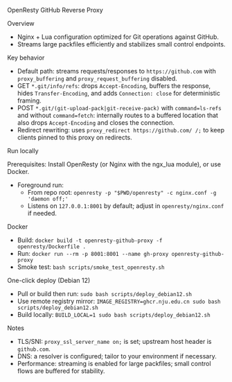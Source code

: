 OpenResty GitHub Reverse Proxy

Overview

- Nginx + Lua configuration optimized for Git operations against GitHub.
- Streams large packfiles efficiently and stabilizes small control endpoints.

Key behavior

- Default path: streams requests/responses to `https://github.com` with `proxy_buffering` and `proxy_request_buffering` disabled.
- GET `*.git/info/refs`: drops `Accept-Encoding`, buffers the response, hides `Transfer-Encoding`, and adds `Connection: close` for deterministic framing.
- POST `*.git/(git-upload-pack|git-receive-pack)` with `command=ls-refs` and without `command=fetch`: internally routes to a buffered location that also drops `Accept-Encoding` and closes the connection.
- Redirect rewriting: uses `proxy_redirect https://github.com/ /;` to keep clients pinned to this proxy on redirects.

Run locally

Prerequisites: Install OpenResty (or Nginx with the ngx_lua module), or use Docker.

- Foreground run:
  - From repo root: `openresty -p "$PWD/openresty" -c nginx.conf -g 'daemon off;'`
  - Listens on `127.0.0.1:8001` by default; adjust in `openresty/nginx.conf` if needed.

Docker

- Build: `docker build -t openresty-github-proxy -f openresty/Dockerfile .`
- Run: `docker run --rm -p 8001:8001 --name gh-proxy openresty-github-proxy`
- Smoke test: `bash scripts/smoke_test_openresty.sh`

One-click deploy (Debian 12)

- Pull or build then run: `sudo bash scripts/deploy_debian12.sh`
- Use remote registry mirror: `IMAGE_REGISTRY=ghcr.nju.edu.cn sudo bash scripts/deploy_debian12.sh`
- Build locally: `BUILD_LOCAL=1 sudo bash scripts/deploy_debian12.sh`

Notes

- TLS/SNI: `proxy_ssl_server_name on;` is set; upstream host header is `github.com`.
- DNS: a resolver is configured; tailor to your environment if necessary.
- Performance: streaming is enabled for large packfiles; small control flows are buffered for stability.

